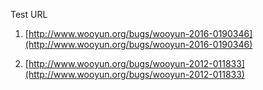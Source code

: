 
Test URL

1. [http://www.wooyun.org/bugs/wooyun-2016-0190346](http://www.wooyun.org/bugs/wooyun-2016-0190346)

1. [http://www.wooyun.org/bugs/wooyun-2012-011833](http://www.wooyun.org/bugs/wooyun-2012-011833)
